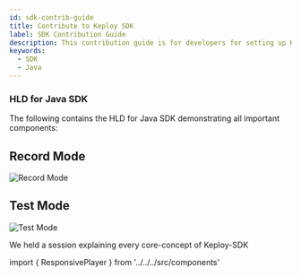 ```yaml
---
id: sdk-contrib-guide
title: Contribute to Keploy SDK
label: SDK Contribution Guide
description: This contribution guide is for developers for setting up Keploy backend server with SDKs locally.
keywords:
  - SDK
  - Java
---
```


### HLD for Java SDK

The following contains the HLD for Java SDK demonstrating all important components:

## Record Mode

![Record Mode](https://user-images.githubusercontent.com/50234097/222137527-73115265-57ab-4387-bb4c-5cfb7285e894.png)

## Test Mode

![Test Mode](https://user-images.githubusercontent.com/50234097/222137583-d6eda9fa-3903-4222-9a23-faf24a089e06.png)

We held a session explaining every core-concept of Keploy-SDK

import { ResponsivePlayer } from '../../../src/components'

<div style={{ maxWidth: "100%"}}>
  <ResponsivePlayer url='https://www.youtube.com/watch?v=X9AHBCopC30'/>
</div>
